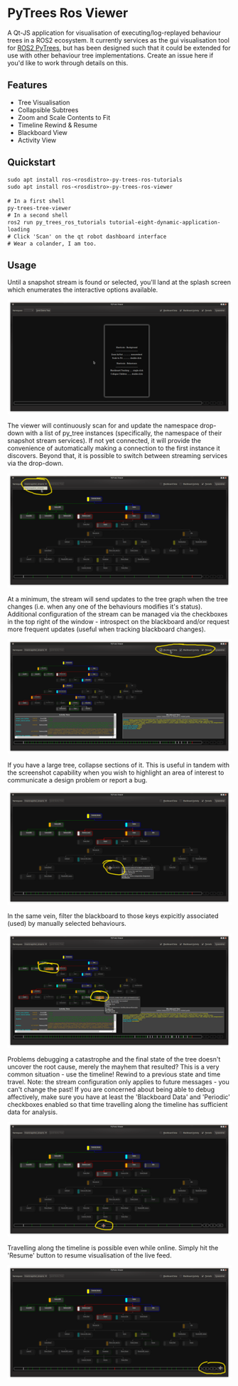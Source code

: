 # PyTrees Ros Viewer

A Qt-JS application for visualisation of executing/log-replayed behaviour trees
in a ROS2 ecosystem. It currently services as the gui visualisation tool for
[ROS2 PyTrees](https://github.com/splintered-reality/py_trees_ros#pytrees-ros-ecosystem),
but has been designed such that it could be extended for use with
other behaviour tree implementations. Create an issue here if you'd like to work
through details on this.  

## Features

* Tree Visualisation
* Collapsible Subtrees
* Zoom and Scale Contents to Fit
* Timeline Rewind & Resume
* Blackboard View
* Activity View

## Quickstart

```
sudo apt install ros-<rosdistro>-py-trees-ros-tutorials
sudo apt install ros-<rosdistro>-py-trees-ros-viewer

# In a first shell
py-trees-tree-viewer
# In a second shell
ros2 run py_trees_ros_tutorials tutorial-eight-dynamic-application-loading
# Click 'Scan' on the qt robot dashboard interface
# Wear a colander, I am too.
```

## Usage

Until a snapshot stream is found or selected, you'll land at the splash screen which
enumerates the interactive options available.

![Splash](images/splash.png?raw=true "Splash Screen")

The viewer will continuously scan for and update the namespace drop-down
with a list of py_tree instances (specifically, the namespace of their snapshot
stream services). If not yet connected, it will provide the convenience of
automatically making a connection to the first instance it discovers. Beyond that,
it is possible to switch between streaming services via the drop-down. 

![Select](images/select.png?raw=true "Select a Tree Stream")

At a minimum, the stream will send updates to the tree graph when the tree changes
(i.e. when any one of the behaviours modifies it's status). Additional configuration
of the stream can be managed via the checkboxes in the top right of the window - introspect
on the blackboard and/or request more frequent updates (useful when tracking
blackboard changes). 

![Reconfigure](images/reconfigure.png?raw=true "Reconfigure the Stream")

If you have a large tree, collapse sections of it. This is useful in tandem with
the screenshot capability when you wish to highlight an area of interest to communicate
a design problem or report a bug.

![Collapsible Subtrees](images/collapse.png?raw=true "Collapsible Subtrees")

In the same vein, filter the blackboard to those keys expicitly associated (used)
by manually selected behaviours.

![Track Data](images/track.png?raw=true "Track Blackboard Data")

Problems debugging a catastrophe and the final state of the tree doesn't uncover
the root cause, merely the mayhem that resulted? This is a very common situation - use
the timeline! Rewind to a previous state and time travel. Note: the stream configuration
only applies to future messages - you can't change the past! If you are concerned about
being able to debug affectively, make sure you have at least the 'Blackboard Data'
and 'Periodic' checkboxes enabled so that time travelling along the timeline has
sufficient data for analysis. 

![Rewind](images/rewind.png?raw=true "Rewind")

Travelling along the timeline is possible even while online. Simply hit the 'Resume'
button to resume visualisation of the live feed.

![Resume](images/resume.png?raw=true "Resume")
